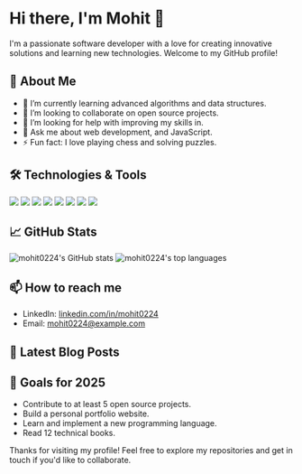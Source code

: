 # Hi there, I'm Mohit 👋

I'm a passionate software developer with a love for creating innovative solutions and learning new technologies. Welcome to my GitHub profile!

## 🚀 About Me

- 🌱 I’m currently learning advanced algorithms and data structures.
- 👯 I’m looking to collaborate on open source projects.
- 🤔 I’m looking for help with improving my skills in.
- 💬 Ask me about web development, and JavaScript.
- ⚡ Fun fact: I love playing chess and solving puzzles.

## 🛠️ Technologies & Tools

<p align="left">
<!-- <img src="https://img.shields.io/badge/Code-Python-blue?style=for-the-badge&logo=python&logoColor=white" /> -->
<img src="https://img.shields.io/badge/Code-JavaScript-yellow?style=for-the-badge&logo=javascript&logoColor=white" />
<img src="https://img.shields.io/badge/Code-JavaScript-yellow?style=for-the-badge&logo=typescript&logoColor=white" />
<img src="https://img.shields.io/badge/Code-HTML5-red?style=for-the-badge&logo=html5&logoColor=white" />
<img src="https://img.shields.io/badge/Code-CSS3-blue?style=for-the-badge&logo=css3&logoColor=white" />
<img src="https://img.shields.io/badge/Code-React-blue?style=for-the-badge&logo=react&logoColor=white" />
<img src="https://img.shields.io/badge/Tools-Docker-blue?style=for-the-badge&logo=docker&logoColor=white" />
<img src="https://img.shields.io/badge/Tools-Git-blue?style=for-the-badge&logo=git&logoColor=white" />
<img src="https://img.shields.io/badge/Tools-GitHub-black?style=for-the-badge&logo=github&logoColor=white" />
<!-- <img src="https://img.shields.io/badge/Cloud-AWS-orange?style=for-the-badge&logo=amazon-aws&logoColor=white" /> -->
</p>

## 📈 GitHub Stats

<p align="left">
<img src="https://github-readme-stats.vercel.app/api?username=mohit0224&show_icons=true&theme=radical" alt="mohit0224's GitHub stats" />
<img src="https://github-readme-stats.vercel.app/api/top-langs/?username=mohit0224&layout=compact&theme=radical" alt="mohit0224's top languages" />
</p>

## 📫 How to reach me

- LinkedIn: [linkedin.com/in/mohit0224](https://linkedin.com/in/mohit0224)
- Email: mohit0224@example.com

## 📝 Latest Blog Posts

<!-- BLOG-POST-LIST:START -->
<!-- BLOG-POST-LIST:END -->

## 🎯 Goals for 2025

- Contribute to at least 5 open source projects.
- Build a personal portfolio website.
- Learn and implement a new programming language.
- Read 12 technical books.

Thanks for visiting my profile! Feel free to explore my repositories and get in touch if you'd like to collaborate.
